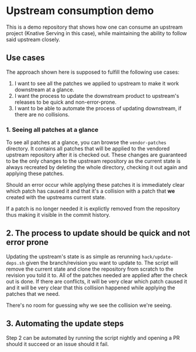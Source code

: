 # Upstream consumption demo

This is a demo repository that shows how one can consume an upstream project (Knative Serving in this case), while maintaining the ability to follow said upstream closely.

## Use cases

The approach shown here is supposed to fulfill the following use cases:

1. I want to see all the patches we applied to upstream to make it work downstream at a glance.
2. I want the process to update the downstream product to upstream's releases to be quick and non-error-prone.
3. I want to be able to automate the process of updating downstream, if there are no collisions.

### 1. Seeing all patches at a glance

To see all patches at a glance, you can browse the `vendor-patches` directory. It contains all patches that will be applied to the vendored upstream repository after it is checked out. These changes are guaranteed to be the only changes to the upstream repository as the current state is always recreated by deleting the whole directory, checking it out again and applying these patches.

Should an error occur while applying these patches it is immediately clear which patch has caused it and that it's a collision with a patch that **we** created with the upstreams current state.

If a patch is no longer needed it is explictly removed from the repository thus making it visible in the commit history.

## 2. The process to update should be quick and not error prone

Updating the upstream's state is as simple as rerunning `hack/update-deps.sh` given the branch/revision you want to update to. The script will remove the current state and clone the repository from scratch to the revision you told it to. All of the patches needed are applied after the check out is done. If there are conflicts, it will be very clear which patch caused it and it will be very clear that this collision happened while applying the patches that we need.

There's no room for guessing why we see the collision we're seeing.

## 3. Automating the update steps

Step 2 can be automated by running the script nightly and opening a PR should it succeed or an issue should it fail.